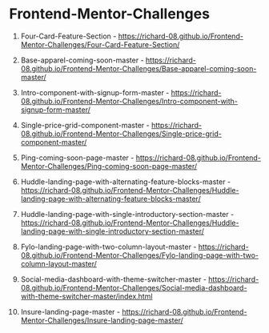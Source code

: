# Frontend-Mentor-Challenges
1) Four-Card-Feature-Section - https://richard-08.github.io/Frontend-Mentor-Challenges/Four-Card-Feature-Section/

2) Base-apparel-coming-soon-master - https://richard-08.github.io/Frontend-Mentor-Challenges/Base-apparel-coming-soon-master/

3) Intro-component-with-signup-form-master - https://richard-08.github.io/Frontend-Mentor-Challenges/Intro-component-with-signup-form-master/

4) Single-price-grid-component-master - https://richard-08.github.io/Frontend-Mentor-Challenges/Single-price-grid-component-master/

5) Ping-coming-soon-page-master - https://richard-08.github.io/Frontend-Mentor-Challenges/Ping-coming-soon-page-master/

6) Huddle-landing-page-with-alternating-feature-blocks-master - https://richard-08.github.io/Frontend-Mentor-Challenges/Huddle-landing-page-with-alternating-feature-blocks-master/

7) Huddle-landing-page-with-single-introductory-section-master - https://richard-08.github.io/Frontend-Mentor-Challenges/Huddle-landing-page-with-single-introductory-section-master/

8) Fylo-landing-page-with-two-column-layout-master - https://richard-08.github.io/Frontend-Mentor-Challenges/Fylo-landing-page-with-two-column-layout-master/

9) Social-media-dashboard-with-theme-switcher-master - https://richard-08.github.io/Frontend-Mentor-Challenges/Social-media-dashboard-with-theme-switcher-master/index.html

10) Insure-landing-page-master - https://richard-08.github.io/Frontend-Mentor-Challenges/Insure-landing-page-master/
